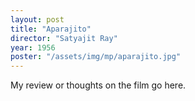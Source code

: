 ```yaml
---
layout: post
title: "Aparajito"
director: "Satyajit Ray"
year: 1956
poster: "/assets/img/mp/aparajito.jpg"
---
```


My review or thoughts on the film go here.
